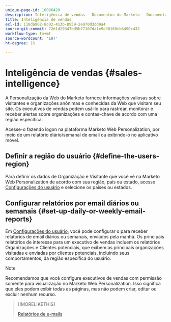 ```yaml
---
unique-page-id: 10096420
description: Inteligência de vendas - Documentos do Marketo - Documentação do produto
title: Inteligência de vendas
exl-id: 118da902-8c02-413b-8959-2e970d3dd9a4
source-git-commit: 72e1d29347bd5b77107da1e9c30169cb6490c432
workflow-type: tm+mt
source-wordcount: '197'
ht-degree: 1%

---
```


# Inteligência de vendas {#sales-intelligence}

A Personalização da Web do Marketo fornece informações valiosas sobre visitantes e organizações anônimas e conhecidas da Web que visitam seu site. Os executivos de vendas podem usá-lo para rastrear, monitorar e receber alertas sobre organizações e contas-chave de acordo com uma região específica.

Acesse-o fazendo logon na plataforma Marketo Web Personalization, por meio de um relatório diário/semanal de email ou exibindo-o no aplicativo móvel.

## Definir a região do usuário {#define-the-users-region}

Para definir os dados de Organização e Visitante que você vê na Marketo Web Personalization de acordo com sua região, país ou estado, acesse [Configurações do usuário](/help/marketo/product-docs/web-personalization/getting-started/user-settings.md) e selecione os países ou estados.

## Configurar relatórios por email diários ou semanais {#set-up-daily-or-weekly-email-reports}

Em [Configurações do usuário](/help/marketo/product-docs/web-personalization/getting-started/user-settings.md), você pode configurar o para receber relatórios de email diários ou semanais, enviados pela manhã. Os principais relatórios de interesse para um executivo de vendas incluem os relatórios Organizações e Clientes potenciais, que exibem as principais organizações visitadas e enviadas por clientes potenciais, incluindo seus comportamentos, da região específica do usuário.

>[!NOTE]
>
>Recomendamos que você configure executivos de vendas com permissão somente para visualização no Marketo Web Personalization. Isso significa que eles podem exibir todas as páginas, mas não podem criar, editar ou excluir nenhum recurso.

>[!MORELIKETHIS]
>
>[Relatórios de e-mails](/help/marketo/product-docs/web-personalization/reporting-for-web-personalization/email-reports.md)
